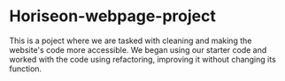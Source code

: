 # Horiseon-webpage-project
This is a poject where we are tasked with cleaning and making the website's code more accessible. We began using our starter code and worked with the code using refactoring, improving it without changing its function.
